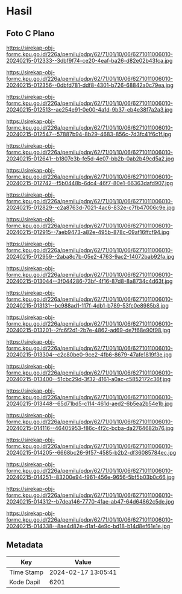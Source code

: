 # Hasil

## Foto C Plano

https://sirekap-obj-formc.kpu.go.id/226a/pemilu/pdpr/62/71/01/10/06/6271011006010-20240215-012333--3dbf9f74-ce20-4eaf-ba26-d82e02b43fca.jpg

https://sirekap-obj-formc.kpu.go.id/226a/pemilu/pdpr/62/71/01/10/06/6271011006010-20240215-012356--0dbfd781-ddf8-4301-b726-68842a0c79ea.jpg

https://sirekap-obj-formc.kpu.go.id/226a/pemilu/pdpr/62/71/01/10/06/6271011006010-20240215-012513--ae254e91-0e00-4a1d-9b37-eb4e38f7a2a3.jpg

https://sirekap-obj-formc.kpu.go.id/226a/pemilu/pdpr/62/71/01/10/06/6271011006010-20240215-012547--57887b94-8b29-4683-856c-7d3fc41f6c1f.jpg

https://sirekap-obj-formc.kpu.go.id/226a/pemilu/pdpr/62/71/01/10/06/6271011006010-20240215-012641--b1807e3b-fe5d-4e07-bb2b-0ab2b49cd5a2.jpg

https://sirekap-obj-formc.kpu.go.id/226a/pemilu/pdpr/62/71/01/10/06/6271011006010-20240215-012742--f5b0448b-6dc4-46f7-80e1-66363dafd907.jpg

https://sirekap-obj-formc.kpu.go.id/226a/pemilu/pdpr/62/71/01/10/06/6271011006010-20240215-012829--c2a8763d-7021-4ac6-832e-c7fb47006c9e.jpg

https://sirekap-obj-formc.kpu.go.id/226a/pemilu/pdpr/62/71/01/10/06/6271011006010-20240215-012915--7aeb9473-a82e-495b-878c-09af16ffcf94.jpg

https://sirekap-obj-formc.kpu.go.id/226a/pemilu/pdpr/62/71/01/10/06/6271011006010-20240215-012959--2aba8c7b-05e2-4763-9ac2-14072bab92fa.jpg

https://sirekap-obj-formc.kpu.go.id/226a/pemilu/pdpr/62/71/01/10/06/6271011006010-20240215-013044--3f044286-73bf-4f16-87d8-8a8734c4d63f.jpg

https://sirekap-obj-formc.kpu.go.id/226a/pemilu/pdpr/62/71/01/10/06/6271011006010-20240215-013131--bc988ad1-117f-4db1-b789-53fc0e8985b8.jpg

https://sirekap-obj-formc.kpu.go.id/226a/pemilu/pdpr/62/71/01/10/06/6271011006010-20240215-013201--2fc6f2d1-2b7e-4862-ad69-de7f68e90f98.jpg

https://sirekap-obj-formc.kpu.go.id/226a/pemilu/pdpr/62/71/01/10/06/6271011006010-20240215-013304--c2c80be0-9ce2-4fb6-8679-47afe1819f3e.jpg

https://sirekap-obj-formc.kpu.go.id/226a/pemilu/pdpr/62/71/01/10/06/6271011006010-20240215-013400--51cbc29d-3f32-4161-a0ac-c5852172c36f.jpg

https://sirekap-obj-formc.kpu.go.id/226a/pemilu/pdpr/62/71/01/10/06/6271011006010-20240215-013448--65d71bd5-c114-461d-aed2-6b5ea2b54e1b.jpg

https://sirekap-obj-formc.kpu.go.id/226a/pemilu/pdpr/62/71/01/10/06/6271011006010-20240215-014116--46405953-f86c-4f2c-bcba-da2764682b76.jpg

https://sirekap-obj-formc.kpu.go.id/226a/pemilu/pdpr/62/71/01/10/06/6271011006010-20240215-014205--6668bc26-9f57-4585-b2b2-df36085784ec.jpg

https://sirekap-obj-formc.kpu.go.id/226a/pemilu/pdpr/62/71/01/10/06/6271011006010-20240215-014251--83200e94-f961-456e-9656-5bf5b03b0c66.jpg

https://sirekap-obj-formc.kpu.go.id/226a/pemilu/pdpr/62/71/01/10/06/6271011006010-20240215-014312--b7dea146-7770-41ae-ab47-64d64862c5de.jpg

https://sirekap-obj-formc.kpu.go.id/226a/pemilu/pdpr/62/71/01/10/06/6271011006010-20240215-014338--8ae4d82e-d1af-4e9c-bd18-b14d8ef61e1e.jpg


## Metadata

| Key        | Value               |
| ---------- | ------------------- |
| Time Stamp | 2024-02-17 13:05:41 |
| Kode Dapil | 6201                |




